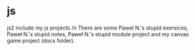 # js
js2 include my js projects /n
There are some Pawel N.'s stupid exersices, Paweł N.'s stupid notes, Paweł N.'s stupid module project and my canvas game project (docs folder).
